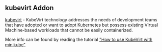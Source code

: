 ## kubevirt Addon
[kubevirt](https://kubevirt.io/) - KubeVirt technology addresses the needs of development teams that have adopted or want to adopt Kubernetes but possess existing Virtual Machine-based workloads that cannot be easily containerized.

More info can be found by reading the tutorial ["How to use KubeVirt with minikube"](https://minikube.sigs.k8s.io/docs/tutorials/kubevirt/)
